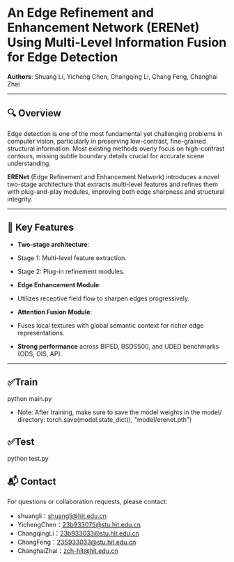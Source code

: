 # An Edge Refinement and Enhancement Network (ERENet) Using Multi-Level Information Fusion for Edge Detection

**Authors**: Shuang Li, Yicheng Chen, Changqing Li, Chang Feng, Changhai Zhai

---

## 🔍 Overview

Edge detection is one of the most fundamental yet challenging problems in computer vision, particularly in preserving low-contrast, fine-grained structural information. Most existing methods overly focus on high-contrast contours, missing subtle boundary details crucial for accurate scene understanding.

**ERENet** (Edge Refinement and Enhancement Network) introduces a novel two-stage architecture that extracts multi-level features and refines them with plug-and-play modules, improving both edge sharpness and structural integrity.

---

## 🎯 Key Features

-  **Two-stage architecture**:
  - Stage 1: Multi-level feature extraction.
  - Stage 2: Plug-in refinement modules.

-  **Edge Enhancement Module**:
  - Utilizes receptive field flow to sharpen edges progressively.

-  **Attention Fusion Module**:
  - Fuses local textures with global semantic context for richer edge representations.

-  **Strong performance** across BIPED, BSDS500, and UDED benchmarks (ODS, OIS, AP).

---

## ✅Train
python main.py 
  - Note: After training, make sure to save the model weights in the model/ directory:
torch.save(model.state_dict(), "model/erenet.pth")
## ✅Test
python test.py 

## 📬 Contact
For questions or collaboration requests, please contact:

- shuangli：shuangli@hit.edu.cn
- YichengChen：23b933075@stu.hit.edu.cn
- ChangqingLi：23b933033@stu.hit.edu.cn
- ChangFeng：23S933033@stu.hit.edu.cn
- ChanghaiZhai：zch-hit@hit.edu.cn

